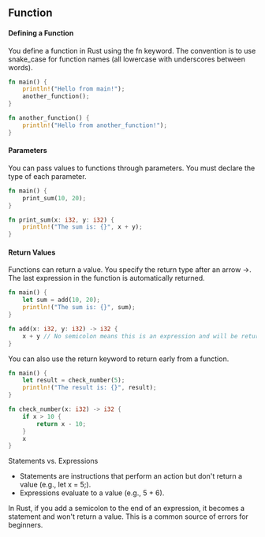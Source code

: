 ## Function
#### Defining a Function

You define a function in Rust using the fn keyword. The convention is to use snake_case for function names (all lowercase with underscores between words).

```rust
fn main() {
    println!("Hello from main!");
    another_function();
}

fn another_function() {
    println!("Hello from another_function!");
}
```

#### Parameters

You can pass values to functions through parameters. You must declare the type of each parameter.
```rust
fn main() {
    print_sum(10, 20);
}

fn print_sum(x: i32, y: i32) {
    println!("The sum is: {}", x + y);
}
```

#### Return Values

Functions can return a value. You specify the return type after an arrow ->. The last expression in the function is automatically returned.
```rust
fn main() {
    let sum = add(10, 20);
    println!("The sum is: {}", sum);
}

fn add(x: i32, y: i32) -> i32 {
    x + y // No semicolon means this is an expression and will be returned
}
```

You can also use the return keyword to return early from a function.
```rust
fn main() {
    let result = check_number(5);
    println!("The result is: {}", result);
}

fn check_number(x: i32) -> i32 {
    if x > 10 {
        return x - 10;
    }
    x
}
```
Statements vs. Expressions

  - Statements are instructions that perform an action but don't return a value (e.g., let x = 5;).
  - Expressions evaluate to a value (e.g., 5 + 6).

In Rust, if you add a semicolon to the end of an expression, it becomes a statement and won't return a value. This is a common source of errors for
beginners.